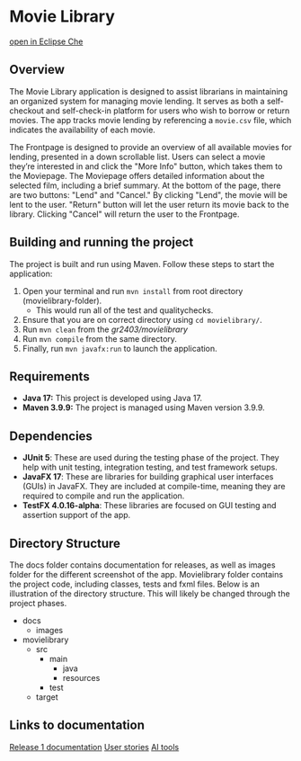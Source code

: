# Movie Library 
[open in Eclipse Che](https://che.stud.ntnu.no/#https://gitlab.stud.idi.ntnu.no/it1901/groups-2024/gr2403/gr2403)

## Overview 
The Movie Library application is designed to assist librarians in maintaining an organized system for managing movie lending. It serves as both a self-checkout and self-check-in platform for users who wish to borrow or return movies. The app tracks movie lending by referencing a `movie.csv` file, which indicates the availability of each movie.

The Frontpage is designed to provide an overview of all available movies for lending, presented in a down scrollable list. Users can select a movie they’re interested in and click the "More Info" button, which takes them to the Moviepage. The Moviepage offers detailed information about the selected film, including a brief summary. At the bottom of the page, there are two buttons: "Lend" and "Cancel." By clicking "Lend", the movie will be lent to the user. "Return" button will let the user return its movie back to the library. Clicking "Cancel" will return the user to the Frontpage.

## Building and running the project 
The project is built and run using Maven. Follow these steps to start the application: 
1. Open your terminal and run `mvn install` from root directory (movielibrary-folder). 
    - This would run all of the test and qualitychecks.  
2. Ensure that you are on correct directory using `cd movielibrary/`.
3. Run `mvn clean` from the <em>gr2403/movielibrary</em>
4. Run `mvn compile` from the same directory.
5. Finally, run `mvn javafx:run` to launch the application. 

## Requirements
* <b>Java 17:</b> This project is developed using Java 17. 
* <b>Maven 3.9.9:</b> The project is managed using Maven version 3.9.9.

## Dependencies
* <b>JUnit 5</b>: These are used during the testing phase of the project. They help with unit testing, integration testing, and test framework setups. 
* <b>JavaFX 17</b>: These are libraries for building graphical user interfaces (GUIs) in JavaFX. They are included at compile-time, meaning they are required to compile and run the application. 
* <b>TestFX 4.0.16-alpha</b>: These libraries are focused on GUI testing and assertion support of the app. 
<!-- * <b></b> -->

## Directory Structure 
The docs folder contains documentation for releases, as well as images folder for the different screenshot of the app. Movielibrary folder contains the project code, including classes, tests and fxml files. Below is an illustration of the directory structure. This will likely be changed through the project phases. 

* docs
    * images
* movielibrary 
    * src
        * main 
            * java
            * resources 
        * test
    * target

<!-- ## Code quality  -->

<!-- ## Core module  -->

<!-- ## FXUI module  -->

<!-- Spring Boot module here  -->


## Links to documentation 
[Release 1 documentation](/docs/release1/release1.md)
[User stories](/movielibrary/src/main/java/readme.md)
[AI tools](/docs/release1/ai-tools.md)


